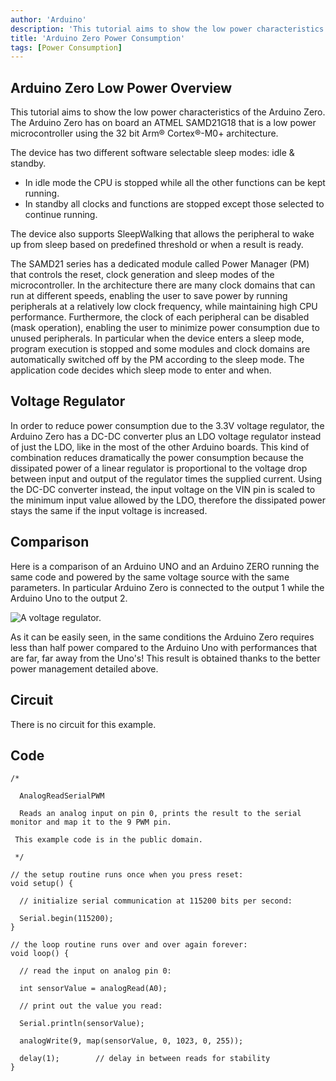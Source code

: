 ```yaml
---
author: 'Arduino'
description: 'This tutorial aims to show the low power characteristics of the Arduino Zero.'
title: 'Arduino Zero Power Consumption'
tags: [Power Consumption]
---
```


## Arduino Zero Low Power Overview

This tutorial aims to show the low power characteristics of the Arduino Zero. The Arduino Zero has on board an ATMEL SAMD21G18 that is a low power microcontroller using the 32 bit Arm® Cortex®-M0+ architecture.

The device has two different software selectable sleep modes: idle & standby.
- In idle mode the CPU is stopped while all the other functions can be kept running.
- In standby all clocks and functions are stopped except those selected to continue running.

The device also supports SleepWalking that allows the peripheral to wake up from sleep based on predefined threshold or when a result is ready.

The SAMD21 series has a dedicated module called Power Manager (PM) that controls the reset, clock generation and sleep modes of the microcontroller. In the architecture there are many clock domains that can run at different speeds, enabling the user to save power by running peripherals at a relatively low clock frequency, while maintaining high CPU performance. Furthermore, the clock of each peripheral can be disabled (mask operation), enabling the user to minimize power consumption due to unused peripherals. In particular when the device enters a sleep mode, program execution is stopped and some modules and clock domains are automatically switched off by the PM according to the sleep mode. The application code decides which sleep mode to enter and when.

## Voltage Regulator

In order to reduce power consumption due to the 3.3V voltage regulator, the Arduino Zero has a DC-DC converter plus an LDO voltage regulator instead of just the LDO, like in the most of the other Arduino boards. This kind of combination reduces dramatically the power consumption because the dissipated power of a linear regulator is proportional to the voltage drop between input and output of the regulator times the  supplied current. Using the DC-DC converter instead, the input voltage on the VIN pin is scaled to the minimum input value allowed by the LDO, therefore the dissipated power stays the same if  the input voltage is increased.

## Comparison

Here is a comparison of an Arduino UNO and an Arduino ZERO running the same code and powered by the same voltage source with the same parameters. In particular Arduino Zero is connected to the output 1 while the Arduino Uno to the output 2.

![A voltage regulator.](assets/Arduino*zero*comp.jpg)

As it can be easily seen, in the same conditions the Arduino Zero requires less than half power compared to the Arduino Uno with performances that are far, far away from the Uno's! This result is obtained thanks to the better power management detailed above.

## Circuit

There is no circuit for this example.

## Code

```arduino
/*

  AnalogReadSerialPWM

  Reads an analog input on pin 0, prints the result to the serial monitor and map it to the 9 PWM pin.

 This example code is in the public domain.

 */

// the setup routine runs once when you press reset:
void setup() {

  // initialize serial communication at 115200 bits per second:

  Serial.begin(115200);
}

// the loop routine runs over and over again forever:
void loop() {

  // read the input on analog pin 0:

  int sensorValue = analogRead(A0);

  // print out the value you read:

  Serial.println(sensorValue);

  analogWrite(9, map(sensorValue, 0, 1023, 0, 255));

  delay(1);        // delay in between reads for stability
}


```